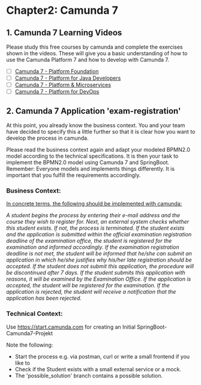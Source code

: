 # Chapter2: Camunda 7

## 1. Camunda 7 Learning Videos

Please study this free courses by camunda and complete the exercises shown in the videos. These will give you a basic 
understanding of how to use the Camunda Platform 7 and how to develop with Camunda 7.

- [ ] [Camunda 7 - Platform Foundation](https://academy.camunda.com/c7-platform-foundation)
- [ ] [Camunda 7 - Platform for Java Developers](https://academy.camunda.com/c7-platform-java)
- [ ] [Camunda 7 - Platform & Microservices](https://academy.camunda.com/c7-platform-microservices)
- [ ] [Camunda 7 - Platform for DevOps](https://academy.camunda.com/c7-platform-devops)

## 2. Camunda 7 Application 'exam-registration'
At this point, you already know the business context. You and your team have decided to specify this a little further 
so that it is clear how you want to develop the process in camunda.

Please read the business context again and adapt your modeled BPMN2.0 model according to the technical specifications. 
It is then your task to implement the BPMN2.0 model using Camunda 7 and SpringBoot.
Remember: Everyone models and implements things differently. It is important that you fulfill the requirements 
accordingly.

### Business Context:
<u>In concrete terms, the following should be implemented with camunda:</u>

*A student begins the process by entering their e-mail address and the course they wish to register for. Next, an 
external system checks whether this student exists. If not, the process is terminated. If the student exists and the 
application is submitted within the official examination registration deadline of the examination office, the student 
is registered for the examination and informed accordingly. If the examination registration deadline is not met, the 
student will be informed that he/she can submit an application in which he/she justifies why his/her late registration 
should be accepted. If the student does not submit this application, the procedure will be discontinued after 7 days. 
If the student submits this application with reasons, it will be examined by the Examination Office. If the application 
is accepted, the student will be registered for the examination. If the application is rejected, the student will 
receive a notification that the application has been rejected.* 

### Technical Context:
Use https://start.camunda.com for creating an Initial SpringBoot-Camunda7-Projekt

Note the following:
- Start the process e.g. via postman, curl or write a small frontend if you like to
- Check if the Student exists with a small external service or a mock. 
- The 'possible_solution' branch contains a possible solution.